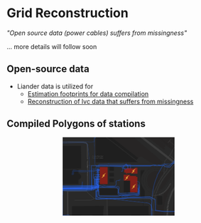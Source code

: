 # Grid Reconstruction

*"Open source data (power cables) suffers from missingness"*

... more details will follow soon 

## Open-source data
- Liander data is utilized for
  - [Estimation footprints for data compilation](https://github.com/ciCciC/GeoGrids/blob/main/notebooks/grid_reconstruction/compiling_footprint.ipynb)
  - [Reconstruction of lvc data that suffers from missingness](https://github.com/ciCciC/GeoGrids/blob/main/notebooks/grid_reconstruction/lvc_reconstructor.ipynb)

## Compiled Polygons of stations
<p align='center'>
  <img width='50%' src="/asset/station_polygons.png">
</p>